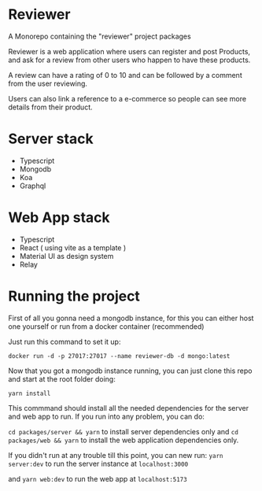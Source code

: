 # Reviewer
A Monorepo containing the "reviewer" project packages

Reviewer is a web application where users can register and post Products, and ask for a review from other users who happen to have these products.

A review can have a rating of 0 to 10 and can be followed by a comment from the user reviewing.

Users can also link a reference to a e-commerce so people can see more details from their product.

# Server stack
- Typescript
- Mongodb
- Koa
- Graphql 

# Web App stack
- Typescript
- React ( using vite as a template )
- Material UI as design system
- Relay

# Running the project

First of all you gonna need a mongodb instance, for this you can either host one yourself or run from a docker container (recommended)

Just run this command to set it up: 

```docker run -d -p 27017:27017 --name reviewer-db -d mongo:latest```

Now that you got a mongodb instance running, you can just clone this repo and start at the root folder doing: 

```yarn install```

This commmand should install all the needed dependencies for the server and web app to run. If you run into any problem, you can do:

``` cd packages/server && yarn ``` to install server dependencies only and ```cd packages/web && yarn``` to install the web application dependencies only.

If you didn't run at any trouble till this point, you can new run: 
```yarn server:dev``` to run the server instance at ```localhost:3000``` 

and ```yarn web:dev``` to run the web app at ```localhost:5173```
